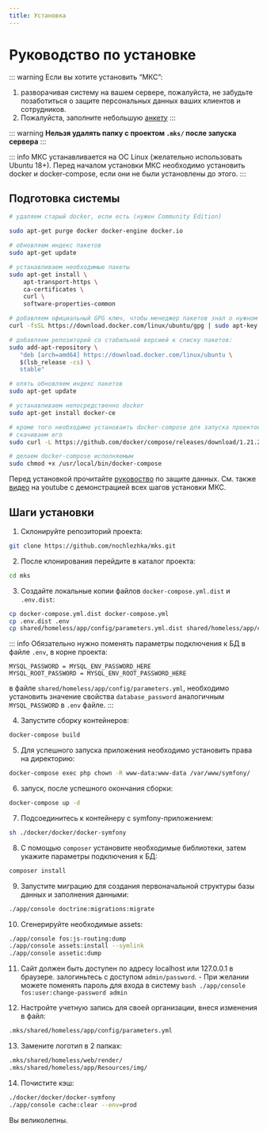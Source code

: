 ```yaml
---
title: Установка
---
```



# Руководство по установке

::: warning
Если вы хотите установить “МКС”: 
1. разворачивая систему на вашем сервере, пожалуйста, не забудьте позаботиться о защите персональных данных ваших клиентов и сотрудников.
2. Пожалуйста, заполните небольшую [анкету](https://goo.gl/forms/YjhAaqSaxAvxMKoE3)
:::

::: warning
**Нельзя удалять папку с проектом `.mks/` после запуска сервера** 
:::

::: info
МКС устанавливается на ОС Linux (желательно использовать Ubuntu 18+).
Перед началом установки МКС необходимо установить docker и docker-compose, если они не были установлены до этого.
:::


## Подготовка системы

```bash
# удаляем старый docker, если есть (нужен Community Edition)

sudo apt-get purge docker docker-engine docker.io

# обновляем индекс пакетов
sudo apt-get update

# устанавливаем необходимые пакеты
sudo apt-get install \
    apt-transport-https \
    ca-certificates \
    curl \
    software-properties-common

# добавляем официальный GPG ключ, чтобы менеджер пакетов знал о нужном нам репозитории
curl -fsSL https://download.docker.com/linux/ubuntu/gpg | sudo apt-key add -

# добавляем репозиторий со стабильной версией к списку пакетов:
sudo add-apt-repository \
   "deb [arch=amd64] https://download.docker.com/linux/ubuntu \
   $(lsb_release -cs) \
   stable"

# опять обновляем индекс пакетов
sudo apt-get update

# устанавливаем непосредственно docker
sudo apt-get install docker-ce

# кроме того необходимо установаить docker-compose для запуска проектов
# скачиваем его
sudo curl -L https://github.com/docker/compose/releases/download/1.21.2/docker-compose-$(uname -s)-$(uname -m) -o /usr/local/bin/docker-compose

# делаем docker-compose исполняемым
sudo chmod +x /usr/local/bin/docker-compose

```

Перед установкой прочитайте [руковоство](./security.md) по защите данных.
См. также [видео](https://youtu.be/-kkOCI2BgLs) на youtube с демонстрацией всех шагов установки МКС. 


## Шаги установки

1. Склонируйте репозиторий проекта:
```bash
git clone https://github.com/nochlezhka/mks.git
```
2. После клонирования перейдите в каталог проекта:
```bash
cd mks
```

3. Создайте локальные копии файлов `docker-compose.yml.dist` и `.env.dist`:
```bash
cp docker-compose.yml.dist docker-compose.yml
cp .env.dist .env
cp shared/homeless/app/config/parameters.yml.dist shared/homeless/app/config/parameters.yml
```
::: info
 Обязательно нужно поменять параметры подключения к БД в файле `.env`, в корне проекта: 
```dotenv
MYSQL_PASSWORD = MYSQL_ENV_PASSWORD_HERE
MYSQL_ROOT_PASSWORD = MYSQL_ENV_ROOT_PASSWORD_HERE
```    
в файле
`shared/homeless/app/config/parameters.yml`, необходимо установить значение свойства `database_password`
аналогичным `MYSQL_PASSWORD` в `.env` файле.
:::
   

4. Запустите сборку контейнеров:
```bash
docker-compose build
```
    
5. Для успешного запуска приложения необходимо установить права на директорию:
```bash
docker-compose exec php chown -R www-data:www-data /var/www/symfony/
```

6. запуск, после успешного окончания сборки:
```bash
docker-compose up -d
```

7. Подсоединитесь к контейнеру с symfony-приложением:
```bash
sh ./docker/docker/docker-symfony
```

8. С помощью `composer` установите необходимые библиотеки, затем укажите параметры подключения к БД:
```bash
composer install
```

9.  Запустите миграцию для создания первоначальной структуры базы данных и заполнения данными: 
```bash
./app/console doctrine:migrations:migrate
```

10. Сгенерируйте необходимые assets:
```bash
./app/console fos:js-routing:dump
./app/console assets:install --symlink
./app/console assetic:dump
```
<!--@TODO: change last step if host already on 80:80 --> <!--DDNE: I suggest to be short and clear, see below -->
11.  Cайт должен быть доступен по адресу localhost или 127.0.0.1 в браузере. залогиньтесь с доступом `admin/password`.
    - При желании можете поменять пароль для входа в систему
    ```bash
    ./app/console fos:user:change-password admin
    ```

12. Настройте учетную запись для своей организации, внеся изменения в файл:
```bash
.mks/shared/homeless/app/config/parameters.yml
 ```

13. Замените логотип в 2 папках:
```bash
.mks/shared/homeless/web/render/
.mks/shared/homeless/app/Resources/img/
 ```
 
14. Почистите кэш:
```bash
./docker/docker/docker-symfony
./app/console cache:clear --env=prod
```

<!--@TODO: define requirements for foto -->
Вы великолепны.
<!-- Seriously if they can install MKS using our guideline, i'm impressed -->
